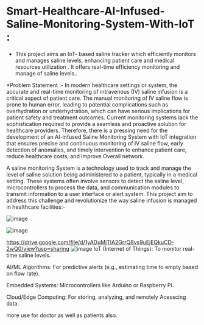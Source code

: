 # Smart-Healthcare-AI-Infused-Saline-Monitoring-System-With-IoT :
 * This project aims an IoT- based saline tracker which efficiently monitors and manages saline levels, enhancing patient care and medical resources utilization . It offers real-time efficiency monitoring and manage of saline levels..

*Problem Statement :- In modern healthcare settings or system, the accurate and real-time monitoring of intravenous (IV) saline infusion is a critical aspect of patient care. The manual monitoring of IV saline flow is prone to human error, leading to potential complications such as overhydration or underhydration, which can have serious implications for patient safety and treatment outcomes. Current monitoring systems lack the sophistication required to provide a seamless and proactive solution for healthcare providers. Therefore, there is a pressing need for the development of an AI-infused Saline Monitoring System with IoT integration that ensures precise and continuous monitoring of IV saline flow, early detection of anomalies, and timely intervention to enhance patient care, reduce healthcare costs, and Improve Overall network.

A saline monitoring System is a technology used to track and manage the level of saline solution being administered to a patient, typically in a medical setting. These systems often involve sensors to detect the saline level, microcontrollers to process the data, and communication modules to transmit information to a user interface or alert system.
This project aim to address this challenge and revolutionize the way saline infusion is managed in healthcare facilities:-

![image](https://github.com/Aditya986025/Smart-Healthcare-AI-Infused-Saline-Monitoring-System-With-IoT/assets/117461241/c99bc076-0607-4b99-b62f-51067ca26e06)

![image](https://github.com/Aditya986025/Smart-Healthcare-AI-Infused-Saline-Monitoring-System-With-IoT/assets/117461241/1e5f2779-daac-4a38-afc7-46eb08ff149d)

https://drive.google.com/file/d/1yADuMjTlA2GrrQ8vs9uEjEQkuCD-2wQ0/view?usp=sharing
![image](https://github.com/Aditya986025/Smart-Healthcare-AI-Infused-Saline-Monitoring-System-With-IoT/assets/117461241/7904b335-5fe3-46fa-b2ce-f9fdb367e262)
IoT (Internet of Things): To monitor real-time saline levels.

AI/ML Algorithms: For predictive alerts (e.g., estimating time to empty based on flow rate).

Embedded Systems: Microcontrollers like Arduino or Raspberry Pi.

Cloud/Edge Computing: For storing, analyzing, and remotely Acesscing data.


more use for doctor as well as patients also.
